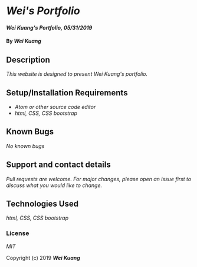 # _Wei's Portfolio_

#### _Wei Kuang's Portfolio, 05/31/2019_

#### By _**Wei Kuang**_

## Description

_This website is designed to present Wei Kuang's portfolio._

## Setup/Installation Requirements

* _Atom or other source code editor_
* _html, CSS, CSS bootstrap_

## Known Bugs

_No known bugs_

## Support and contact details

_Pull requests are welcome. For major changes, please open an issue first to discuss what you would like to change._

## Technologies Used

_html, CSS, CSS bootstrap_

### License

*MIT*

Copyright (c) 2019 **_Wei Kuang_**
